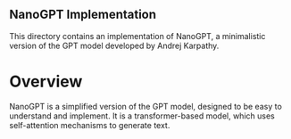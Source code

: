 ## NanoGPT Implementation
This directory contains an implementation of NanoGPT, a minimalistic version of the GPT model developed by Andrej Karpathy.

# Overview
NanoGPT is a simplified version of the GPT model, designed to be easy to understand and implement. It is a transformer-based model, which uses self-attention mechanisms to generate text.